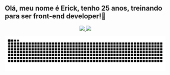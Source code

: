 ## Olá, meu nome é Erick, tenho 25 anos, treinando para ser front-end developer!🚀
<div align="center">
  <a href="https://github.com/erickwilson">
  <img height="180em" src="https://github-readme-stats.vercel.app/api?username=erickwilson&show_icons=true&theme=dracula&include_all_commits=true&count_private=true"/>
  <img height="180em" src="https://github-readme-stats.vercel.app/api/top-langs/?username=erickwilson&layout=compact&langs_count=7&theme=dracula"/>

  ![Snake animation](https://github.com/erickwilson/erickwilson/blob/output/github-contribution-grid-snake.svg)
</div>
